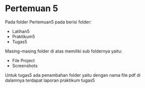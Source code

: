 
Pertemuan 5
==
Pada folder Pertemuan5 pada berisi folder:
- Latihan5
- Praktikum5
- Tugas5

Masing-masing folder di atas memiliki sub foldernya yaitu:
- File Project
- Screenshots

Untuk tugas5 ada penambahan folder yaitu dengan nama file pdf di dalamnya terdapat laporan praktikum tugas5

